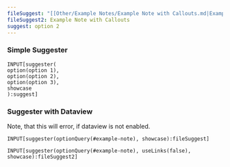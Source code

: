 ```yaml
---
fileSuggest: "[[Other/Example Notes/Example Note with Callouts.md|Example Note with Callouts]]"
fileSuggest2: Example Note with Callouts
suggest: option 2
---
```


### Simple Suggester
```meta-bind
INPUT[suggester(
option(option 1),
option(option 2),
option(option 3),
showcase
):suggest]
```

### Suggester with Dataview

Note, that this will error, if dataview is not enabled. 
```meta-bind
INPUT[suggester(optionQuery(#example-note), showcase):fileSuggest]
```

```meta-bind
INPUT[suggester(optionQuery(#example-note), useLinks(false), showcase):fileSuggest2]
```